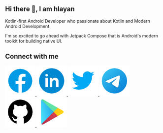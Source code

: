 ## Hi there 👋, I am hlayan

Kotlin-first Android Developer who passionate about Kotlin and Modern Android Development.

I'm so excited to go ahead with Jetpack Compose that is Android's modern toolkit for building native UI.

## Connect with me

<a href="https://www.facebook.com/HlayanHtetAung">
  <img alt="Facebook" src="https://github.com/hlayan/hlayan/blob/main/connect-with-me-icons/icons8-facebook.svg" width=98" height="98">
</a>

<a href="https://www.linkedin.com/in/hlayan">
  <img alt="LinkedIn" src="https://github.com/hlayan/hlayan/blob/main/connect-with-me-icons/icons8-linkedin-circled.svg" width=98" height="98">
</a>

<a href="https://twitter.com/hlayan_dev">
  <img alt="Twitter" src="https://github.com/hlayan/hlayan/blob/main/connect-with-me-icons/icons8-twitter.svg" width=98" height="98">
</a>

<a href="https://t.me/hlayanhtetaung">
  <img alt="Telegram" src="https://github.com/hlayan/hlayan/blob/main/connect-with-me-icons/icons8-telegram-app.svg" width=98" height="98">
</a>

<a href="https://github.com/hlayan">
  <img alt="Github" src="https://github.com/hlayan/hlayan/blob/main/connect-with-me-icons/icons8-github.svg" width=98" height="98">
</a>

<a href="https://play.google.com/store/apps/dev?id=4979257576048559572">
  <img alt="GooglePlay" src="https://github.com/hlayan/hlayan/blob/main/connect-with-me-icons/icons8-google-play.svg" width=98" height="98">
</a>
